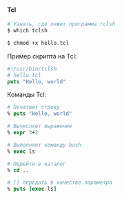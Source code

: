 #### Tcl

```bash
# Узнать, где лежит программа tclsh
$ which tclsh

$ chmod +x hello.tcl

```
Пример скрипта на Tcl:
```tcl
#!/usr/bin/tclsh
# hello.tcl
puts "Hello, world"
```
Команды Tcl:
```tcl
# Печатает строку
% puts "Hello, world"

# Вычисляет выражение
% expr 3+2

# Выполняет команду bash
% exec ls

# Перейти в каталог
% cd ..

# [] передать в качестве параметра
% puts [exec ls]
```
